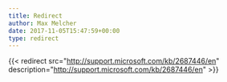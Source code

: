 ```yaml
---
title: Redirect
author: Max Melcher
date: 2017-11-05T15:47:59+00:00
type: redirect
---
```

{{< redirect src="http://support.microsoft.com/kb/2687446/en" description="http://support.microsoft.com/kb/2687446/en" >}}
